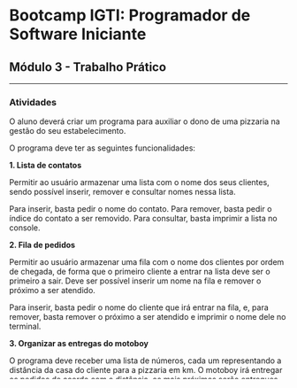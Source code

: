 # Bootcamp IGTI: Programador de Software Iniciante
## Módulo 3 - Trabalho Prático
---
### Atividades

O aluno deverá criar um programa para auxiliar o dono de uma pizzaria na gestão do seu estabelecimento.

O programa deve ter as seguintes funcionalidades:

**1. Lista de contatos**

Permitir ao usuário armazenar uma lista com o nome dos seus clientes, sendo possível inserir, remover e consultar nomes nessa lista.

Para inserir, basta pedir o nome do contato. Para remover, basta pedir o índice do contato a ser removido. Para consultar, basta imprimir a lista no console.

**2. Fila de pedidos**

Permitir ao usuário armazenar uma fila com o nome dos clientes por ordem de chegada, de forma que o primeiro cliente a entrar na lista deve ser o primeiro a sair. Deve ser possível inserir um nome na fila e remover o próximo a ser atendido.

Para inserir, basta pedir o nome do cliente que irá entrar na fila, e, para remover, basta remover o próximo a ser atendido e imprimir o nome dele no terminal.

**3. Organizar as entregas do motoboy**

O programa deve receber uma lista de números, cada um representando a distância da casa do cliente para a pizzaria em km. O motoboy irá entregar os pedidos de acordo com a distância, os mais próximos serão entregues primeiro. Por isso, o programa deve retornar uma pilha com os pedidos que sairão primeiro no topo. O programa deve, ainda, permitir que esses itens sejam desempilhados, até que a pilha esteja vazia.

O programa deve apresentar ao usuário um menu pelo terminal, com opções que permitam que ele execute as funcionalidades solicitadas anteriormente. Não há necessidade de armazenar esses registros em disco, como em algum arquivo. O armazenamento pode ser somente na memória do programa mesmo, não há problema em perder os registros ao reiniciar.
